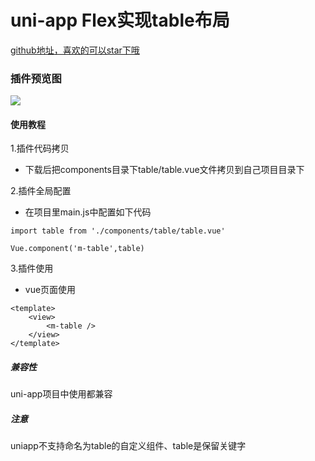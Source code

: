 # uni-app Flex实现table布局

[github地址，喜欢的可以star下哦](https://github.com/xiaowang1314/uniapp-plugin-collections/blob/master/markdowns/table.md)

### 插件预览图
![](https://github.com/xiaowang1314/u-validcode/blob/master/static/table.png)

#### 使用教程

1.插件代码拷贝

- 下载后把components目录下table/table.vue文件拷贝到自己项目目录下

2.插件全局配置

- 在项目里main.js中配置如下代码

```
import table from './components/table/table.vue'

Vue.component('m-table',table)

```

3.插件使用

- vue页面使用

```
<template>
	<view>
		<m-table />
	</view>	
</template>
```


##### 兼容性
uni-app项目中使用都兼容

##### 注意
uniapp不支持命名为table的自定义组件、table是保留关键字